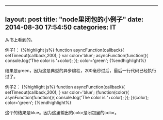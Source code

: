  ---
layout: post
title:  "node里闭包的小例子"
date:   2014-08-30 17:54:50
categories: IT
---
从书上看到的。

例子1：
{%highlight js%}
function asyncFunction(callback){
	setTimeout(callback,200);
}
var color='blue';
asyncFunction(function(){
	console.log('The color is '+color);
});
color='green';
{%endhighlight%}

结果是green，因为这是典型的异步编程，200毫秒过后，最后一行代码已经执行过了。

例子2：
{%highlight js%}
function asyncFunction(callback){
	setTimeout(callback,200);
}
var color='blue';
(function(color){
	asynFunction(function(){
		console.log('The color is '+color);
	});
})(color);
color='green';
{%endhighlight%}

这个的结果是blue。因为这里输出的color是闭包里的color。